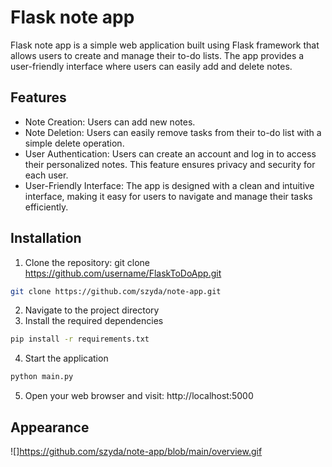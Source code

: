 # Flask note app
Flask note app is a simple web application built using Flask framework that allows users to create and manage their to-do lists. 
The app provides a user-friendly interface where users can easily add and delete notes.

## Features
* Note Creation: Users can add new notes.
* Note Deletion: Users can easily remove tasks from their to-do list with a simple delete operation.
* User Authentication: Users can create an account and log in to access their personalized notes. This feature ensures privacy and security for each user.
* User-Friendly Interface: The app is designed with a clean and intuitive interface, making it easy for users to navigate and manage their tasks efficiently.

## Installation
1. Clone the repository: git clone https://github.com/username/FlaskToDoApp.git
```bash
git clone https://github.com/szyda/note-app.git
```
2. Navigate to the project directory
3. Install the required dependencies
```bash
pip install -r requirements.txt
```
4. Start the application
```bash
python main.py
```
5. Open your web browser and visit: http://localhost:5000

## Appearance
![]https://github.com/szyda/note-app/blob/main/overview.gif
